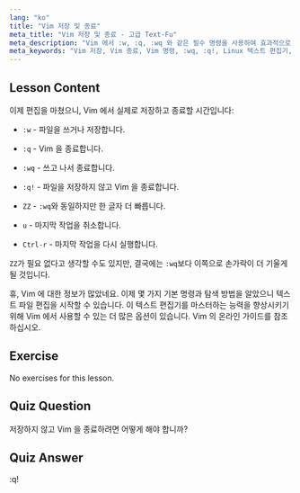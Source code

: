 ```yaml
---
lang: "ko"
title: "Vim 저장 및 종료"
meta_title: "Vim 저장 및 종료 - 고급 Text-Fu"
meta_description: "Vim 에서 :w, :q, :wq 와 같은 필수 명령을 사용하여 효과적으로 저장하고 종료하는 방법을 배웁니다. 효율적인 텍스트 편집을 위한 기본적인 Vim 작업을 마스터하세요."
meta_keywords: "Vim 저장, Vim 종료, Vim 명령, :wq, :q!, Linux 텍스트 편집기, Vim 튜토리얼, 초보자 Vim"
---
```


## Lesson Content

이제 편집을 마쳤으니, Vim 에서 실제로 저장하고 종료할 시간입니다:

- `:w` - 파일을 쓰거나 저장합니다.
- `:q` - Vim 을 종료합니다.
- `:wq` - 쓰고 나서 종료합니다.
- `:q!` - 파일을 저장하지 않고 Vim 을 종료합니다.
- `ZZ` - `:wq`와 동일하지만 한 글자 더 빠릅니다.

- `u` - 마지막 작업을 취소합니다.
- `Ctrl-r` - 마지막 작업을 다시 실행합니다.

`ZZ`가 필요 없다고 생각할 수도 있지만, 결국에는 `:wq`보다 이쪽으로 손가락이 더 기울게 될 것입니다.

휴, Vim 에 대한 정보가 많았네요. 이제 몇 가지 기본 명령과 탐색 방법을 알았으니 텍스트 파일 편집을 시작할 수 있습니다. 이 텍스트 편집기를 마스터하는 능력을 향상시키기 위해 Vim 에서 사용할 수 있는 더 많은 옵션이 있습니다. Vim 의 온라인 가이드를 참조하십시오.

## Exercise

No exercises for this lesson.

## Quiz Question

저장하지 않고 Vim 을 종료하려면 어떻게 해야 합니까?

## Quiz Answer

:q!
